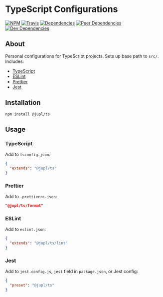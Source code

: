 # TypeScript Configurations
[![NPM](https://img.shields.io/npm/v/@jupl/ts.svg?style=flat-square)](https://www.npmjs.org/package/@jupl/ts)
[![Travis](https://img.shields.io/travis/jupl/ts.svg?label=travis&style=flat-square)](https://travis-ci.org/jupl/ts)
[![Dependencies](https://img.shields.io/david/jupl/ts.svg?style=flat-square)](https://david-dm.org/jupl/ts)
[![Peer Dependencies](https://img.shields.io/david/peer/jupl/ts.svg?style=flat-square)](https://david-dm.org/jupl/ts?type=peer)
[![Dev Dependencies](https://img.shields.io/david/dev/jupl/ts.svg?style=flat-square)](https://david-dm.org/jupl/ts?type=dev)

## About
Personal configurations for TypeScript projects. Sets up base path to `src/`. Includes:
- [TypeScript](https://www.typescriptlang.org/docs/handbook/tsconfig-json.html)
- [ESLint](https://eslint.org/)
- [Prettier](https://prettier.io/)
- [Jest](https://jestjs.io/)

## Installation
```
npm install @jupl/ts
```

## Usage

### TypeScript
Add to `tsconfig.json`:
```json
{
  "extends": "@jupl/ts"
}
```

### Prettier
Add to `.prettierrc.json`:
```json
"@jupl/ts/format"
```

### ESLint
Add to `eslint.json`:
```json
{
  "extends": "@jupl/ts/lint"
}
```

### Jest
Add to `jest.config.js`, `jest` field in `package.json`, or Jest config:
```json
{
  "preset": "@jupl/ts"
}
```
